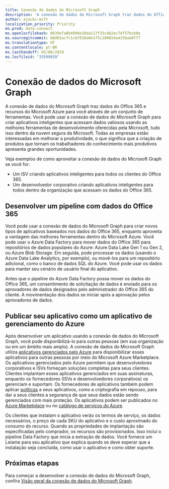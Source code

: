 ```yaml
---
title: Conexão de dados do Microsoft Graph
description: 'A conexão de dados do Microsoft Graph traz dados do Office 365 e recursos do Microsoft Azure para você através de um pipeline de dados principal. Você pode usar a conexão de dados do Microsoft Graph para criar aplicativos inteligentes que acessam dados valiosos usando as melhores ferramentas de desenvolvimento oferecidas pela Microsoft, tudo isso dentro da nuvem segura da Microsoft. Todas as empresas estão interessadas em melhorar a produtividade, o que significa que a criação de produtos que tornam os trabalhadores do conhecimento mais produtivos apresenta grandes oportunidades. '
author: ajacks-msft
localization_priority: Priority
ms.prod: data-connect
ms.openlocfilehash: 0639efa0b4999e38da117f33c4b2ec74f57bcb0e
ms.sourcegitcommit: b8d01acfc1cb7610a0e1f5c18065da415bae0777
ms.translationtype: HT
ms.contentlocale: pt-BR
ms.lasthandoff: 05/06/2019
ms.locfileid: "33599839"
---
```

# <a name="microsoft-graph-data-connect"></a>Conexão de dados do Microsoft Graph

A conexão de dados do Microsoft Graph traz dados do Office 365 e recursos do Microsoft Azure para você através de um conjunto de ferramentas. Você pode usar a conexão de dados do Microsoft Graph para criar aplicativos inteligentes que acessam dados valiosos usando as melhores ferramentas de desenvolvimento oferecidas pela Microsoft, tudo isso dentro da nuvem segura da Microsoft. Todas as empresas estão interessadas em melhorar a produtividade, o que significa que a criação de produtos que tornam os trabalhadores do conhecimento mais produtivos apresenta grandes oportunidades. 

Veja exemplos de como aproveitar a conexão de dados do Microsoft Graph se você for:

- Um ISV criando aplicativos inteligentes para todos os clientes do Office 365.
- Um desenvolvedor corporativo criando aplicativos inteligentes para todos dentro da organização que acessam os dados do Office 365.

## <a name="develop-a-pipeline-with-office-365-data"></a>Desenvolver um pipeline com dados do Office 365
Você pode usar a conexão de dados do Microsoft Graph para criar novos tipos de aplicativos baseados nos dados do Office 365, enquanto aproveita a vantagem das melhores ferramentas dentro do Microsoft Azure. Você pode usar o Azure Data Factory para mover dados do Office 365 para repositórios de dados populares do Azure: Azure Data Lake Gen 1 ou Gen 2, ou Azure Blob Storage. Em seguida, pode processar os dados (usando o Azure Data Lake Analytics, por exemplo), ou movê-los para um repositório adicional, como o banco de dados SQL do Azure. Você pode usar os dados para manter seu cenário de usuário final do aplicativo.

Antes que o pipeline do Azure Data Factory possa mover os dados do Office 365, um consentimento de solicitação de dados é enviado para os aprovadores de dados designados pelo administrador do Office 365 do cliente. A movimentação dos dados se iniciar após a aprovação pelos aprovadores de dados.

## <a name="publish-your-app-as-an-azure-managed-application"></a>Publicar seu aplicativo como um aplicativo de gerenciamento do Azure
Após desenvolver um aplicativo usando a conexão de dados do Microsoft Graph, você pode disponibilizá-lo para outras pessoas (em sua organização ou em um âmbito mais amplo). A conexão de dados do Microsoft Graph utiliza [aplicativos gerenciados pelo Azure](https://docs.microsoft.com/pt-BR/azure/managed-applications/overview) para disponibilizar esses aplicativos para outras pessoas por meio do Microsoft Azure Marketplace. Os aplicativos gerenciados pelo Azure permitem que desenvolvedores corporativos e ISVs forneçam soluções completas para seus clientes. Clientes implantam esses aplicativos gerenciados em suas assinaturas, enquanto os fornecedores (ISVs e desenvolvedores corporativos) os gerenciam e suportam. Os fornecedores de aplicativos também podem aplicar [políticas](https://docs.microsoft.com/pt-BR/azure/managed-applications/overview#azure-policy) a seus aplicativos, como a criptografia em repouso, para dar a seus clientes a segurança de que seus dados estão sendo gerenciados com mais proteção. Os aplicativos podem ser publicados no [Azure Marketplace](https://docs.microsoft.com/pt-BR/azure/managed-applications/publish-marketplace-app) ou no [catálogo de serviços do Azure](https://docs.microsoft.com/pt-BR/azure/managed-applications/publish-service-catalog-app).

Os clientes que instalam o aplicativo verão os termos de serviço, os dados necessários, o preço de cada SKU do aplicativo e o custo aproximado do consumo do recurso. Quando as propriedades de implantação são especificadas pelo comprador, os recursos são provisionados. Isso inclui o pipeline Data Factory que inicia a extração de dados. Você fornece um Leiame para seu aplicativo que explica quando se deve esperar que a instalação seja concluída, como usar o aplicativo e como obter suporte.

## <a name="next-steps"></a>Próximas etapas 
Para começar a desenvolver a conexão de dados do Microsoft Graph, confira [Visão geral da conexão de dados do Microsoft Graph](data-connect-concept-overview.md).
